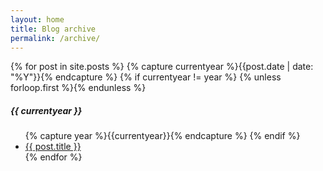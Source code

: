 ```yaml
---
layout: home
title: Blog archive
permalink: /archive/
---
```

<div class="page-content wc-container">
	<div class="post">
		{% for post in site.posts %}
			{% capture currentyear %}{{post.date | date: "%Y"}}{% endcapture %}
			{% if currentyear != year %}
				{% unless forloop.first %}</ul>{% endunless %}
					<h5>{{ currentyear }}</h5>
					<ul class="posts">
					{% capture year %}{{currentyear}}{% endcapture %} 
				{% endif %}
			<li><a href="{{ post.url | relative_url }}">{{ post.title }}</a></li>
	{% endfor %}
	</div>
</div>
